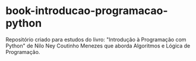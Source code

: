 # book-introducao-programacao-python
Repositório criado para estudos do livro: "Introdução à Programação com Python" de Nilo Ney Coutinho Menezes que aborda Algoritmos e Lógica de Programação.
